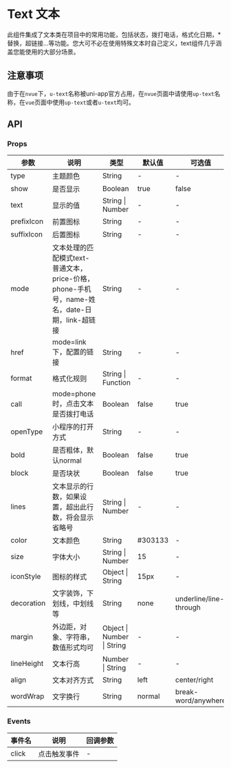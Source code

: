 # Text 文本

此组件集成了文本类在项目中的常用功能，包括状态，拨打电话，格式化日期，*替换，超链接...等功能。您大可不必在使用特殊文本时自己定义，text组件几乎涵盖您能使用的大部分场景。

## 注意事项

由于在`nvue`下，`u-text`名称被uni-app官方占用，在`nvue`页面中请使用`up-text`名称，在`vue`页面中使用`up-text`或者`u-text`均可。

## API

### Props

| 参数 | 说明 | 类型 | 默认值 | 可选值 |
|------|------|------|--------|--------|
| type | 主题颜色 | String | - | - |
| show | 是否显示 | Boolean | true | false |
| text | 显示的值 | String \| Number | - | - |
| prefixIcon | 前置图标 | String | - | - |
| suffixIcon | 后置图标 | String | - | - |
| mode | 文本处理的匹配模式text-普通文本，price-价格，phone-手机号，name-姓名，date-日期，link-超链接 | String | - | - |
| href | mode=link下，配置的链接 | String | - | - |
| format | 格式化规则 | String \| Function | - | - |
| call | mode=phone时，点击文本是否拨打电话 | Boolean | false | true |
| openType | 小程序的打开方式 | String | - | - |
| bold | 是否粗体，默认normal | Boolean | false | true |
| block | 是否块状 | Boolean | false | true |
| lines | 文本显示的行数，如果设置，超出此行数，将会显示省略号 | String \| Number | - | - |
| color | 文本颜色 | String | #303133 | - |
| size | 字体大小 | String \| Number | 15 | - |
| iconStyle | 图标的样式 | Object \| String | 15px | - |
| decoration | 文字装饰，下划线，中划线等 | String | none | underline/line-through |
| margin | 外边距，对象、字符串，数值形式均可 | Object \| Number \| String | - | - |
| lineHeight | 文本行高 | Number \| String | - | - |
| align | 文本对齐方式 | String | left | center/right |
| wordWrap | 文字换行 | String | normal | break-word/anywhere |

### Events

| 事件名 | 说明 | 回调参数 |
|--------|------|----------|
| click | 点击触发事件 | - |